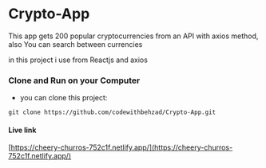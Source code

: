 # Crypto-App
This app gets 200 popular cryptocurrencies from an API  with axios method, also You can  search between currencies


in this project i use from Reactjs and axios


### Clone and Run on your Computer

- you can clone this project:

```
git clone https://github.com/codewithbehzad/Crypto-App.git
```

#### Live link
 [https://cheery-churros-752c1f.netlify.app/](https://cheery-churros-752c1f.netlify.app/)
